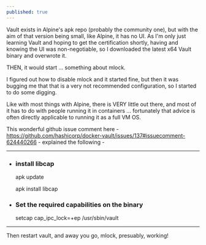 ```yaml
---
published: true
---
```

Vault exists in Alpine's apk repo (probably the community one), but with the aim of that version being small, like Alpine, it has no UI.  As I'm only just learning Vault and hoping to get the certification shortly, having and knowing the UI was non-negotiable, so I downloaded the latest x64 Vault binary and overwrote it.

THEN, it would start ... something about mlock.

I figured out how to disable mlock and it started fine, but then it was bugging me that that is a very not recommended configuration, so I started to do some digging.

Like with most things with Alpine, there is VERY little out there, and most of it has to do with people running it in containers ... fortunately that advice is often directly applicable to running it as a full VM OS.

This wonderful github issue comment here - https://github.com/hashicorp/docker-vault/issues/137#issuecomment-624440266 - explained the following -

---

* ### install libcap

    apk update

    apk install libcap


* ### Set the required capabilities on the binary

    setcap cap_ipc_lock=+ep /usr/sbin/vault
    
---

Then restart vault, and away you go, mlock, presuably, working!
